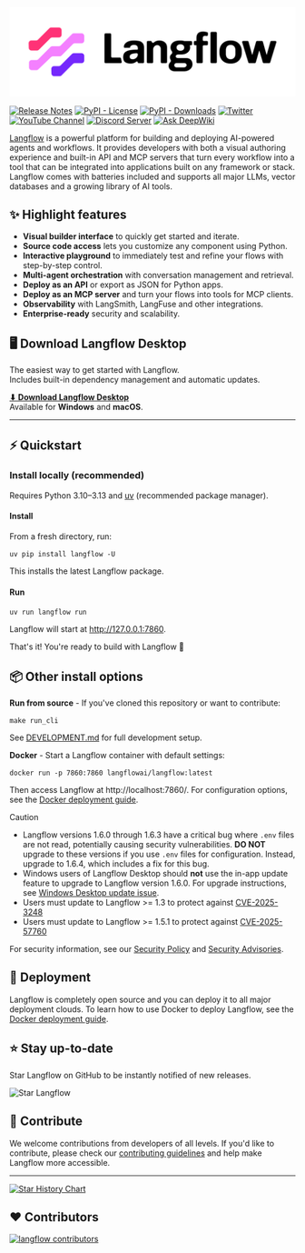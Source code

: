 <!-- markdownlint-disable MD030 -->

<picture>
  <source media="(prefers-color-scheme: dark)" srcset="./docs/static/img/langflow-logo-color-blue-bg.svg">
  <img src="./docs/static/img/langflow-logo-color-black-solid.svg" alt="Langflow logo">
</picture>

[![Release Notes](https://img.shields.io/github/release/langflow-ai/langflow?style=flat-square)](https://github.com/langflow-ai/langflow/releases)
[![PyPI - License](https://img.shields.io/badge/license-MIT-orange)](https://opensource.org/licenses/MIT)
[![PyPI - Downloads](https://img.shields.io/pypi/dm/langflow?style=flat-square)](https://pypistats.org/packages/langflow)
[![Twitter](https://img.shields.io/twitter/url/https/twitter.com/langflow-ai.svg?style=social&label=Follow%20%40Langflow)](https://twitter.com/langflow_ai)
[![YouTube Channel](https://img.shields.io/youtube/channel/subscribers/UCn2bInQrjdDYKEEmbpwblLQ?label=Subscribe)](https://www.youtube.com/@Langflow)
[![Discord Server](https://img.shields.io/discord/1116803230643527710?logo=discord&style=social&label=Join)](https://discord.gg/EqksyE2EX9)
[![Ask DeepWiki](https://deepwiki.com/badge.svg)](https://deepwiki.com/langflow-ai/langflow)

[Langflow](https://langflow.org) is a powerful platform for building and deploying AI-powered agents and workflows. It provides developers with both a visual authoring experience and built-in API and MCP servers that turn every workflow into a tool that can be integrated into applications built on any framework or stack. Langflow comes with batteries included and supports all major LLMs, vector databases and a growing library of AI tools.

## ✨ Highlight features

- **Visual builder interface** to quickly get started and iterate.
- **Source code access** lets you customize any component using Python.
- **Interactive playground** to immediately test and refine your flows with step-by-step control.
- **Multi-agent orchestration** with conversation management and retrieval.
- **Deploy as an API** or export as JSON for Python apps.
- **Deploy as an MCP server** and turn your flows into tools for MCP clients.
- **Observability** with LangSmith, LangFuse and other integrations.
- **Enterprise-ready** security and scalability.

## 🖥️  Download Langflow Desktop

The easiest way to get started with Langflow.  
Includes built-in dependency management and automatic updates.

**[⬇ Download Langflow Desktop](https://www.langflow.org/desktop)**  
Available for **Windows** and **macOS**.

---

## ⚡️ Quickstart

### Install locally (recommended)

Requires Python 3.10–3.13 and [uv](https://docs.astral.sh/uv/getting-started/installation/) (recommended package manager).

#### Install

From a fresh directory, run:
```shell
uv pip install langflow -U
```

This installs the latest Langflow package.

#### Run

```shell
uv run langflow run
```

Langflow will start at http://127.0.0.1:7860.

That's it! You're ready to build with Langflow 🎉

## 📦 Other install options

**Run from source** - If you've cloned this repository or want to contribute:
```shell
make run_cli
```
See [DEVELOPMENT.md](./DEVELOPMENT.md) for full development setup.

**Docker** - Start a Langflow container with default settings:
```shell
docker run -p 7860:7860 langflowai/langflow:latest
```
Then access Langflow at http://localhost:7860/. For configuration options, see the [Docker deployment guide](https://docs.langflow.org/deployment-docker).

> [!CAUTION]
> - Langflow versions 1.6.0 through 1.6.3 have a critical bug where `.env` files are not read, potentially causing security vulnerabilities. **DO NOT** upgrade to these versions if you use `.env` files for configuration. Instead, upgrade to 1.6.4, which includes a fix for this bug.
> - Windows users of Langflow Desktop should **not** use the in-app update feature to upgrade to Langflow version 1.6.0. For upgrade instructions, see [Windows Desktop update issue](https://docs.langflow.org/release-notes#windows-desktop-update-issue).
> - Users must update to Langflow >= 1.3 to protect against [CVE-2025-3248](https://nvd.nist.gov/vuln/detail/CVE-2025-3248)
> - Users must update to Langflow >= 1.5.1 to protect against [CVE-2025-57760](https://github.com/langflow-ai/langflow/security/advisories/GHSA-4gv9-mp8m-592r)
>
> For security information, see our [Security Policy](./SECURITY.md) and [Security Advisories](https://github.com/langflow-ai/langflow/security/advisories).

## 🚀 Deployment

Langflow is completely open source and you can deploy it to all major deployment clouds. To learn how to use Docker to deploy Langflow, see the [Docker deployment guide](https://docs.langflow.org/deployment-docker).

## ⭐ Stay up-to-date

Star Langflow on GitHub to be instantly notified of new releases.

![Star Langflow](./docs/static/img/star-langflow.gif)

## 👋 Contribute

We welcome contributions from developers of all levels. If you'd like to contribute, please check our [contributing guidelines](./CONTRIBUTING.md) and help make Langflow more accessible.

---

[![Star History Chart](https://api.star-history.com/svg?repos=langflow-ai/langflow&type=Timeline)](https://star-history.com/#langflow-ai/langflow&Date)

## ❤️ Contributors

[![langflow contributors](https://contrib.rocks/image?repo=langflow-ai/langflow)](https://github.com/langflow-ai/langflow/graphs/contributors)
